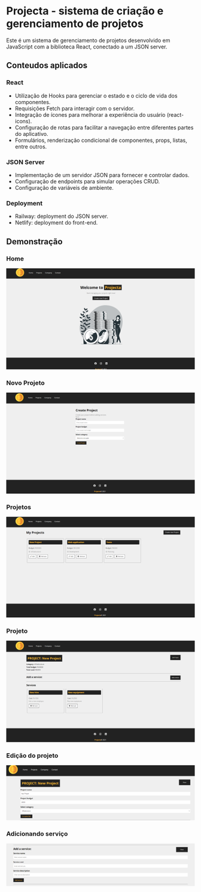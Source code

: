 # Projecta - sistema de criação e gerenciamento de projetos

Este é um sistema de gerenciamento de projetos desenvolvido em JavaScript com a biblioteca React, conectado a um JSON server.

## Conteudos aplicados

### React
- Utilização de Hooks para gerenciar o estado e o ciclo de vida dos componentes.
- Requisições Fetch para interagir com o servidor.
- Integração de ícones para melhorar a experiência do usuário (react-icons).
- Configuração de rotas para facilitar a navegação entre diferentes partes do aplicativo.
- Formulários, renderização condicional de componentes, props, listas, entre outros.

### JSON Server
- Implementação de um servidor JSON para fornecer e controlar dados.
- Configuração de endpoints para simular operações CRUD.
- Configuração de variáveis de ambiente.

### Deployment
- Railway: deployment do JSON server.
- Netlify: deployment do front-end.

## Demonstração

### Home
![Home](/public/print-readme/readme-Home.png)

### Novo Projeto
![NovoProjeto](/public/print-readme/readme-NewProject.png)

### Projetos
![Projetos](/public/print-readme/readme-MyProjects.png)

### Projeto
![Projeto](/public/print-readme/readme-Project.png)

### Edição do projeto
![EditProjeto](/public/print-readme/readme-EditProject.png)

### Adicionando serviço
![AddService](/public/print-readme/readme-AddService.png)
